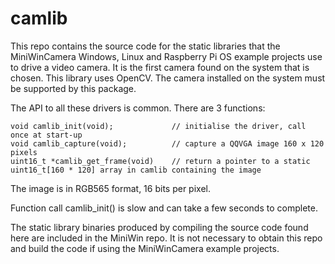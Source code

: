 # camlib

This repo contains the source code for the static libraries that the MiniWinCamera Windows, Linux and Raspberry Pi OS example projects use to drive a video camera. It is the first camera found on the system that is chosen. This library uses OpenCV. The camera installed on the system must be supported by this package.

The API to all these drivers is common. There are 3 functions:

    void camlib_init(void);             // initialise the driver, call once at start-up
    void camlib_capture(void);          // capture a QQVGA image 160 x 120 pixels
    uint16_t *camlib_get_frame(void)    // return a pointer to a static uint16_t[160 * 120] array in camlib containing the image
  
The image is in RGB565 format, 16 bits per pixel.

Function call camlib_init() is slow and can take a few seconds to complete.
  
The static library binaries produced by compiling the source code found here are included in the MiniWin repo. It is not necessary to obtain this repo and build the code if using the MiniWinCamera example projects. 


